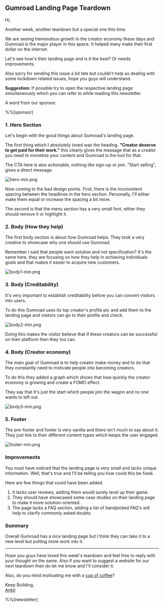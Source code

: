 ## Gumroad Landing Page Teardown

Hi,

Another week, another teardown but a special one this time.

We are seeing tremendous growth in the creator economy these days and Gumroad is the major player in this space. It helped many make their first dollar on the internet.

Let's see how's their landing page and is it the best? Or needs improvements.

Also sorry for sending this issue a bit late but couldn't help as dealing with some lockdown related issues, hope you guys will understand.

**Suggestion:** If possible try to open the respective landing page simultaneously which you can refer to while reading this newsletter.

A word from our sponsor.

%%[sponsor]

### 1. Hero Section

Let's begin with the good things about Gumroad's landing page.

The first thing which I absolutely loved was the heading. **"Creator deserve to get paid for their work."** this clearly gives the message that as a creator you need to monetize your content and Gumroad is the tool for that.

The CTA here is also actionable, nothing like sign-up or join. "Start selling", gives a direct message.

![hero-min.png](https://cdn.hashnode.com/res/hashnode/image/upload/v1618435825275/mhvfiZ3oG.png)

Now coming to the bad design points. First, there is the inconsistent spacing between the headlines in the hero section. Personally, I'll either make them equal or increase the spacing a bit more.

The second is that the menu section has a very small font, either they should remove it or highlight it.

### 2. Body (How they help)

The first body section is about how Gumroad helps. They took a very creative to showcase why one should use Gumroad.

Remember I said that people want solution and not specification? It's the same here, they are focusing on how they help in achieving individuals goals and that makes it easier to acquire new customers. 

![body1-min.png](https://cdn.hashnode.com/res/hashnode/image/upload/v1618435901004/xePSyUpSB.png)

### 3. Body (Creditability)

It's very important to establish creditability before you can convert visitors into users.

To do this Gumroad uses its top creator's profile pic and add them to the landing page and visitors can go to their profile and check.

![body2-min.png](https://cdn.hashnode.com/res/hashnode/image/upload/v1618435960979/Bj3QlRVEc.png)

Doing this makes the visitor believe that if these creators can be successful on their platform then they too can.

### 4. Body (Creator economy)

The main goal of Gumroad is to help creator make money and to do that they constantly need to motivate people into becoming creators.

To do this they added a graph which shows that how quickly the creator economy is growing and create a FOMO effect.

They say that it's just the start which people join the wagon and no one wants to left out.

![body3-min.png](https://cdn.hashnode.com/res/hashnode/image/upload/v1618436008110/NhsY7RTKf.png)

### 5. Footer

The pre-footer and footer is very vanilla and there isn't much to say about it. They just link to their different content types which keeps the user engaged.

![footer-min.png](https://cdn.hashnode.com/res/hashnode/image/upload/v1618436057671/YmImIqv_8.png)

### Improvements

You must have noticed that the landing page is very small and lacks unique information. Well, that's true and I'll be telling you how could this be fixed.

Here are few things that could have been added.

1. It lacks user reviews, adding them would surely level up their game.
2. They should have showcased some case studies on their landing page to make it more solution-oriented.
3. The page lacks a FAQ section, adding a list of handpicked FAQ's will help to clarify commonly asked doubts.

### Summary

Overall Gumroad has a nice landing page but I think they can take it to a new level but putting more work into it.

<hr>

Hope you guys have loved this week's teardown and feel free to reply with your thought on the same. Also if you want to suggest a website for our next teardown then do let me know and I'll consider it.

Also, do you mind motivating me with a [cup of coffee](https://www.buymeacoffee.com/growthfyi)?

Keep Building,<br/>
[Ankit](https://twitter.com/Growthfyi) 

%%[newsletter]